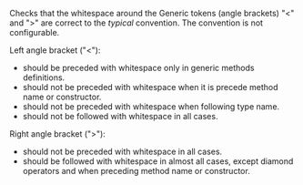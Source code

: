 Checks that the whitespace around the Generic tokens (angle brackets)
"&lt;" and "&gt;" are correct to the *typical* convention. The
convention is not configurable.

Left angle bracket ("&lt;"):

-   should be preceded with whitespace only in generic methods
    definitions.
-   should not be preceded with whitespace when it is precede method
    name or constructor.
-   should not be preceded with whitespace when following type name.
-   should not be followed with whitespace in all cases.

Right angle bracket ("&gt;"):

-   should not be preceded with whitespace in all cases.
-   should be followed with whitespace in almost all cases, except
    diamond operators and when preceding method name or constructor.
